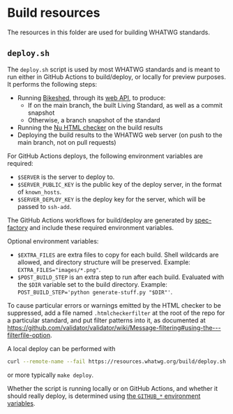 # Build resources

The resources in this folder are used for building WHATWG standards.

## `deploy.sh`

The `deploy.sh` script is used by most WHATWG standards and is meant to run either in GitHub Actions to build/deploy, or locally for preview purposes. It performs the following steps:

- Running [Bikeshed](https://github.com/tabatkins/bikeshed), through its [web API](https://api.csswg.org/bikeshed/), to produce:
  - If on the main branch, the built Living Standard, as well as a commit snapshot
  - Otherwise, a branch snapshot of the standard
- Running the [Nu HTML checker](http://checker.html5.org/) on the build results
- Deploying the build results to the WHATWG web server (on push to the main branch, not on pull requests)

For GitHub Actions deploys, the following environment variables are required:
- `$SERVER` is the server to deploy to.
- `$SERVER_PUBLIC_KEY` is the public key of the deploy server, in the format of `known_hosts`.
- `$SERVER_DEPLOY_KEY` is the deploy key for the server, which will be passed to `ssh-add`.

The GitHub Actions workflows for build/deploy are generated by [spec-factory](https://github.com/whatwg/spec-factory) and include these required environment variables.

Optional environment variables:
- `$EXTRA_FILES` are extra files to copy for each build. Shell wildcards are allowed, and directory structure will be preserved. Example: `EXTRA_FILES="images/*.png"`.
- `$POST_BUILD_STEP` is an extra step to run after each build. Evaluated with the `$DIR` variable set to the build directory. Example: `POST_BUILD_STEP='python generate-stuff.py "$DIR"'`.

To cause particular errors or warnings emitted by the HTML checker to be suppressed, add a file named `.htmlcheckerfilter` at the root of the repo for a particular standard, and put filter patterns into it, as documented at https://github.com/validator/validator/wiki/Message-filtering#using-the---filterfile-option.

A local deploy can be performed with

```bash
curl --remote-name --fail https://resources.whatwg.org/build/deploy.sh && bash ./deploy.sh
```

or more typically `make deploy`.

Whether the script is running locally or on GitHub Actions, and whether it should really deploy, is determined using [the `GITHUB_*` environment variables](https://help.github.com/en/actions/configuring-and-managing-workflows/using-environment-variables).
